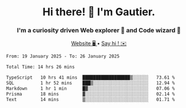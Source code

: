 <h1 align="center">Hi there! 👋 I'm Gautier.</h1>
<h3 align="center">I'm a curiosity driven Web explorer 🚀 and Code wizard 🧙</h3>

<p align="center">
  <a href="https://xisabla.github.io/">Website 🖥️ </a> •
  <a href="mailto:xisabla.dev@gmail.com">Say hi ! ✉️</a>
</p>

<!--START_SECTION:waka-->

```txt
From: 19 January 2025 - To: 26 January 2025

Total Time: 14 hrs 26 mins

TypeScript   10 hrs 41 mins  ██████████████████▒░░░░░░   73.61 %
SQL          1 hr 52 mins    ███▒░░░░░░░░░░░░░░░░░░░░░   12.94 %
Markdown     1 hr 1 min      █▓░░░░░░░░░░░░░░░░░░░░░░░   07.06 %
Prisma       18 mins         ▓░░░░░░░░░░░░░░░░░░░░░░░░   02.14 %
Text         14 mins         ▒░░░░░░░░░░░░░░░░░░░░░░░░   01.71 %
```

<!--END_SECTION:waka-->
